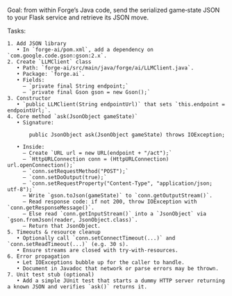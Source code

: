 Goal: from within Forge’s Java code, send the serialized game‐state JSON to your Flask service and retrieve its JSON move.

Tasks:

    1. Add JSON library
       • In `forge-ai/pom.xml`, add a dependency on `com.google.code.gson:gson:2.x`.
    2. Create `LLMClient` class
       • Path: `forge-ai/src/main/java/forge/ai/LLMClient.java`.
       • Package: `forge.ai`.
       • Fields:
         – `private final String endpoint;`
         – `private final Gson gson = new Gson();`
    3. Constructor
       • `public LLMClient(String endpointUrl)` that sets `this.endpoint = endpointUrl;`.
    4. Core method `ask(JsonObject gameState)`
       • Signature:

           public JsonObject ask(JsonObject gameState) throws IOException;

       • Inside:
         – Create `URL url = new URL(endpoint + "/act");`
         – `HttpURLConnection conn = (HttpURLConnection) url.openConnection();`
         – `conn.setRequestMethod("POST");`
         – `conn.setDoOutput(true);`
         – `conn.setRequestProperty("Content-Type", "application/json; utf-8");`
         – Write `gson.toJson(gameState)` to `conn.getOutputStream()`.
         – Read response code: if not 200, throw IOException with `conn.getResponseMessage()`.
         – Else read `conn.getInputStream()` into a `JsonObject` via `gson.fromJson(reader, JsonObject.class)`.
         – Return that JsonObject.
    5. Timeouts & resource cleanup
       • Optionally call `conn.setConnectTimeout(...)` and `conn.setReadTimeout(...)` (e.g. 30 s).
       • Ensure streams are closed with try‐with‐resources.
    6. Error propagation
       • Let IOExceptions bubble up for the caller to handle.
       • Document in Javadoc that network or parse errors may be thrown.
    7. Unit test stub (optional)
       • Add a simple JUnit test that starts a dummy HTTP server returning a known JSON and verifies `ask()` returns it.